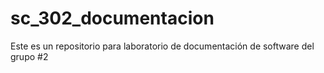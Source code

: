 # sc_302_documentacion
Este es un repositorio para laboratorio de documentación de software del grupo #2
